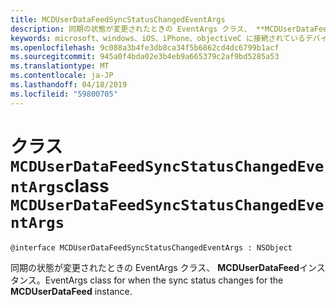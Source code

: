 ```yaml
---
title: MCDUserDataFeedSyncStatusChangedEventArgs
description: 同期の状態が変更されたときの EventArgs クラス、 **MCDUserDataFeed**インスタンス。
keywords: microsoft、windows、iOS、iPhone、objectiveC に接続されているデバイス、プロジェクトのローマ
ms.openlocfilehash: 9c088a3b4fe3db8ca34f5b6862cd4dc6799b1acf
ms.sourcegitcommit: 945a0f4bda02e3b4eb9a665379c2af9bd5285a53
ms.translationtype: MT
ms.contentlocale: ja-JP
ms.lasthandoff: 04/18/2019
ms.locfileid: "59800705"
---
```

# <a name="class-mcduserdatafeedsyncstatuschangedeventargs"></a><span data-ttu-id="6650d-104">クラス `MCDUserDataFeedSyncStatusChangedEventArgs`</span><span class="sxs-lookup"><span data-stu-id="6650d-104">class `MCDUserDataFeedSyncStatusChangedEventArgs`</span></span> 

```
@interface MCDUserDataFeedSyncStatusChangedEventArgs : NSObject
```  

<span data-ttu-id="6650d-105">同期の状態が変更されたときの EventArgs クラス、 **MCDUserDataFeed**インスタンス。</span><span class="sxs-lookup"><span data-stu-id="6650d-105">EventArgs class for when the sync status changes for the **MCDUserDataFeed** instance.</span></span>